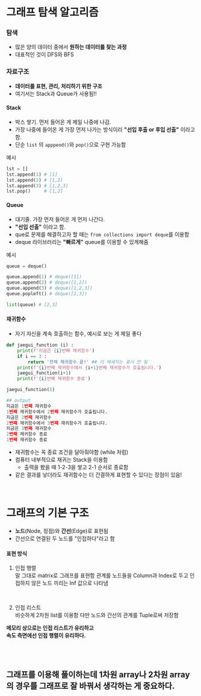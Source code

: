 # 그래프 탐색 알고리즘
### **탐색**
- 많은 양의 데이터 중에서 **원하는 데이터를 찾는 과정**
- 대표적인 것이 DFS와 BFS

### **자료구조**
- **데이터를 표현, 관리, 처리하기 위한 구조**
- 여기서는 Stack과 Queue가 사용됨!!

#### **Stack**
- 박스 쌓기. 먼저 들어온 게 제일 나중에 나감. 
- 가장 나중에 들어온 게 가장 먼저 나가는 방식이라 **"선입 후출 or 후입 선출"** 이라고 함.
- 단순 `list` 의 `apppend()`와 `pop()`으로 구현 가능함

예시
```python
lst = []
lst.append(1) # [1]
lst.append(2) # [1,2]
lst.append(3) # [1,2,3]
lst.pop()     # [1,2]
```

#### **Queue**
- 대기줄. 가장 먼저 들어온 게 먼저 나간다.
- **"선입 선출"** 이라고 함.
- que로 문제를 해결하고자 할 때는 `from collections import deque`를 이용함
- deque 라이브러리는 __"빠르게"__ queue를 이용할 수 있게해줌

예시
```python
queue = deque()

queue.append(1) # deque([1])
queue.append(2) # deque([1,2])
queue.append(3) # deque([1,2,3])
queue.popleft() # deque([2,3])

list(queue) # [2,3]
```

#### **재귀함수**
- 자기 자신을 계속 호출하는 함수, 예시로 보는 게 제일 좋다
``` python
def jaegui_function (i) :
    print(f'지금은 {i}번째 재귀함수')
    if i == 3 :
        return '전체 재귀함수 끝!' ## 이 메세지는 표시 안 됨
    print(f'{i}번째 재귀함수에서 {i+1}번째 재귀함수가 호출됩니다.')
    jaegui_function(i+1)
    print(f'{i}번째 재귀함수 종료')

jaegui_function(1)

## output 
지금은 1번째 재귀함수
1번째 재귀함수에서 2번째 재귀함수가 호출됩니다.
지금은 2번째 재귀함수
2번째 재귀함수에서 3번째 재귀함수가 호출됩니다.
지금은 3번째 재귀함수
2번째 재귀함수 종료
1번째 재귀함수 종료
```
- 재귀함수는 꼭 종료 조건을 달아줘야함 (while 처럼)
- 컴퓨터 내부적으로 재귀는 Stack을 이용함
    - 출력을 봤을 때 1-2-3을 쌓고 2-1 순서로 종료함
- 같은 결과를 낳더라도 재귀함수는 더 간결하게 표현할 수 있다는 장점이 있음!

<br>

# **그래프의 기본 구조**
- **노드**(Node, 정점)와 **간선**(Edge)로 표현됨
- 간선으로 연결된 두 노드를 "인접하다"라고 함

#### **표현 방식**
1. 인접 행렬  
말 그대로 matrix로 그래프를 표현함 관계를 노드들을 Column과 Index로 두고 인접하지 않은 노드 끼리는 Inf 값으로 나타냄

<br>

2. 인접 리스트  
비슷하게 2차원 list를 이용함 다만 노드와 간선의 관계를 Tuple로써 저장함

**메모리 상으로는 인접 리스트가 유리하고**  
**속도 측면에선 인접 행렬이 유리하다.**

<br>
<br>

## 그래프를 이용해 풀이하는데 1차원 array나 2차원 array의 경우를 그래프로 잘 바꿔서 생각하는 게 중요하다.